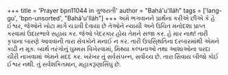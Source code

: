 +++
title = 'Prayer bpn11044 in ગુજરાતી'
author = "Bahá'u'lláh"
tags = ['lang-gu', 'bpn-unsorted', "Bahá'u'lláh"]
+++
અમે ભગવાનને પ્રાર્થના કરીએ છીએ કે હે ઈશ્વર, જેઓને ખોટા માર્ગે ચડાવી દેવાયા છે તેઓને ન્યાયી અને ઉચિત મનોદશા પ્રાપ્ત કરવામાં ઉદારભાવે સહાય કર. જેઓ બેદરકાર હોય તેમને સજા કર. હે માર નાથ! તારી કૃપાના બારણે આવવાની તારા સેવકોને મનાઈ ન કર. તારી ઉપસિ્થતિના દરબારમાંથી એમને કાઢી ન મૂક. વ્યર્થ તરંગોનું ઘુમ્મસ વિખેરવામાં, મિથ્યા કલ્પનાઓ તથા આશાઓના પરદા ચીરી નાખવામાં એમને મદદ કર. ખરેખર તું સર્વસંપન્ન,  સર્વોચ્ચ છે. તારા સિવાય બીજો કોઈ ઈશ્વર નથી. તું સર્વશકિતમાન, મહાકરૂણાસિંઘુ છે.
